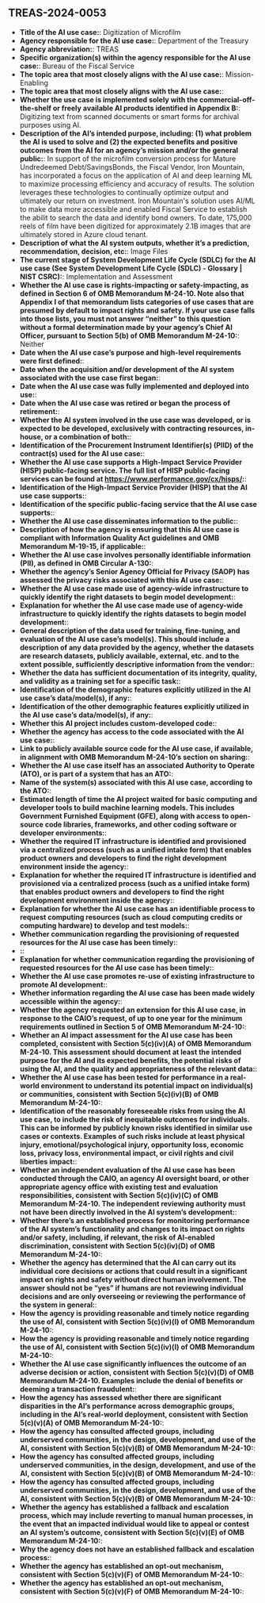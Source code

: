 ## TREAS-2024-0053
+ **Title of the AI use case:**: Digitization of Microfilm
+ **Agency responsible for the AI use case:**: Department of the Treasury
+ **Agency abbreviation:**: TREAS
+ **Specific organization(s) within the agency responsible for the AI use case:**: Bureau of the Fiscal Service
+ **The topic area that most closely aligns with the AI use case:**: Mission-Enabling
+ **The topic area that most closely aligns with the AI use case:**: 
+ **Whether the use case is implemented solely with the commercial-off-the-shelf or freely available AI products identified in Appendix B:**: Digitizing text from scanned documents or smart forms for archival purposes using AI.
+ **Description of the AI’s intended purpose, including: (1) what problem the AI is used to solve and (2) the expected benefits and positive outcomes from the AI for an agency’s mission and/or the general public:**: In support of the microfilm conversion process for Mature Undredeemed Debt/SavingsBonds, the Fiscal Vendor, Iron Mountain, has incorporated a focus on the application of AI and deep learning ML to maximize processing efficiency and accuracy of results.  The solution leverages these technologies to continually optimize output and ultimately our return on investment.  Iron Mountain's solution uses AI/ML to make data more accessible and enabled Fiscal Service to establish the abilit to search the data and identify bond owners.  To date, 175,000 reels of film have been digitized for approximately 2.1B images that are ultimately stored in Azure cloud tenant.
+ **Description of what the AI system outputs, whether it’s a prediction, recommendation, decision, etc:**: Image Files
+ **The current stage of System Development Life Cycle (SDLC) for the AI use case (See System Development Life Cycle (SDLC) - Glossary | NIST CSRC):**: Implementation and Assessment
+ **Whether the AI use case is rights-impacting or safety-impacting, as defined in Section 6 of OMB Memorandum M-24-10. Note also that Appendix I of that memorandum lists categories of use cases that are presumed by default to impact rights and safety. If your use case falls into those lists, you must not answer “neither” to this question without a formal determination made by your agency’s Chief AI Officer, pursuant to Section 5(b) of OMB Memorandum M-24-10:**: Neither
+ **Date when the AI use case’s purpose and high-level requirements were first defined:**: 
+ **Date when the acquisition and/or development of the AI system associated with the use case first began:**: 
+ **Date when the AI use case was fully implemented and deployed into use:**: 
+ **Date when the AI use case was retired or began the process of retirement:**: 
+ **Whether the AI system involved in the use case was developed, or is expected to be developed, exclusively with contracting resources, in-house, or a combination of both:**: 
+ **Identification of the Procurement Instrument Identifier(s) (PIID) of the contract(s) used for the AI use case:**: 
+ **Whether the AI use case supports a High-Impact Service Provider (HISP) public-facing service. The full list of HISP public-facing services can be found at https://www.performance.gov/cx/hisps/:**: 
+ **Identification of the High-Impact Service Provider (HISP) that the AI use case supports:**: 
+ **Identification of the specific public-facing service that the AI use case supports:**: 
+ **Whether the AI use case disseminates information to the public:**: 
+ **Description of how the agency is ensuring that this AI use case is compliant with Information Quality Act guidelines and OMB Memorandum M-19-15, if applicable:**: 
+ **Whether the AI use case involves personally identifiable information (PII), as defined in OMB Circular A-130:**: 
+ **Whether the agency’s Senior Agency Official for Privacy (SAOP) has assessed the privacy risks associated with this AI use case:**: 
+ **Whether the AI use case made use of agency-wide infrastructure to quickly identify the right datasets to begin model development:**: 
+ **Explanation for whether the AI use case made use of agency-wide infrastructure to quickly identify the rights datasets to begin model development:**: 
+ **General description of the data used for training, fine-tuning, and evaluation of the AI use case’s model(s). This should include a description of any data provided by the agency, whether the datasets are research datasets, publicly available, external, etc. and to the extent possible, sufficiently descriptive information from the vendor:**: 
+ **Whether the data has sufficient documentation of its integrity, quality, and validity as a training set for a specific task:**: 
+ **Identification of the demographic features explicitly utilized in the AI use case’s data/model(s), if any:**: 
+ **Identification of the other demographic features explicitly utilized in the AI use case’s data/model(s), if any:**: 
+ **Whether this AI project includes custom-developed code:**: 
+ **Whether the agency has access to the code associated with the AI use case:**: 
+ **Link to publicly available source code for the AI use case, if available, in alignment with OMB Memorandum M-24-10’s section on sharing:**: 
+ **Whether the AI use case itself has an associated Authority to Operate (ATO), or is part of a system that has an ATO:**: 
+ **Name of the system(s) associated with this AI use case, according to the ATO:**: 
+ **Estimated length of time the AI project waited for basic computing and developer tools to build machine learning models. This includes Government Furnished Equipment (GFE), along with access to open-source code libraries, frameworks, and other coding software or developer environments:**: 
+ **Whether the required IT infrastructure is identified and provisioned via a centralized process (such as a unified intake form) that enables product owners and developers to find the right development environment inside the agency:**: 
+ **Explanation for whether the required IT infrastructure is identified and provisioned via a centralized process (such as a unified intake form) that enables product owners and developers to find the right development environment inside the agency:**: 
+ **Explanation for whether the AI use case has an identifiable process to request computing resources (such as cloud computing credits or computing hardware) to develop and test models:**: 
+ **Whether communication regarding the provisioning of requested resources for the AI use case has been timely:**: 
+ **:**: 
+ **Explanation for whether communication regarding the provisioning of requested resources for the AI use case has been timely:**: 
+ **Whether the AI use case promotes re-use of existing infrastructure to promote AI development:**: 
+ **Whether information regarding the AI use case has been made widely accessible within the agency:**: 
+ **Whether the agency requested an extension for this AI use case, in response to the CAIO’s request, of up to one year for the minimum requirements outlined in Section 5 of OMB Memorandum M-24-10:**: 
+ **Whether an AI impact assessment for the AI use case has been completed, consistent with Section 5(c)(iv)(A) of OMB Memorandum M-24-10. This assessment should document at least the intended purpose for the AI and its expected benefits, the potential risks of using the AI, and the quality and appropriateness of the relevant data:**: 
+ **Whether the AI use case has been tested for performance in a real-world environment to understand its potential impact on individual(s) or communities, consistent with Section 5(c)(iv)(B) of OMB Memorandum M-24-10:**: 
+ **Identification of the reasonably foreseeable risks from using the AI use case, to include the risk of inequitable outcomes for individuals. This can be informed by publicly known risks identified in similar use cases or contexts. Examples of such risks include at least physical injury, emotional/psychological injury, opportunity loss, economic loss, privacy loss, environmental impact, or civil rights and civil liberties impact:**: 
+ **Whether an independent evaluation of the AI use case has been conducted through the CAIO, an agency AI oversight board, or other appropriate agency office with existing test and evaluation responsibilities, consistent with Section 5(c)(iv)(C) of OMB Memorandum M-24-10. The independent reviewing authority must not have been directly involved in the AI system’s development:**: 
+ **Whether there’s an established process for monitoring performance of the AI system’s functionality and changes to its impact on rights and/or safety, including, if relevant, the risk of AI-enabled discrimination, consistent with Section 5(c)(iv)(D) of OMB Memorandum M-24-10:**: 
+ **Whether the agency has determined that the AI can carry out its individual core decisions or actions that could result in a significant impact on rights and safety without direct human involvement. The answer should not be “yes” if humans are not reviewing individual decisions and are only overseeing or reviewing the performance of the system in general:**: 
+ **How the agency is providing reasonable and timely notice regarding the use of AI, consistent with Section 5(c)(iv)(I) of OMB Memorandum M-24-10:**: 
+ **How the agency is providing reasonable and timely notice regarding the use of AI, consistent with Section 5(c)(iv)(I) of OMB Memorandum M-24-10:**: 
+ **Whether the AI use case significantly influences the outcome of an adverse decision or action, consistent with Section 5(c)(v)(D) of OMB Memorandum M-24-10. Examples include the denial of benefits or deeming a transaction fraudulent:**: 
+ **How the agency has assessed whether there are significant disparities in the AI’s performance across demographic groups, including in the AI’s real-world deployment, consistent with Section 5(c)(v)(A) of OMB Memorandum M-24-10:**: 
+ **How the agency has consulted affected groups, including underserved communities, in the design, development, and use of the AI, consistent with Section 5(c)(v)(B) of OMB Memorandum M-24-10:**: 
+ **How the agency has consulted affected groups, including underserved communities, in the design, development, and use of the AI, consistent with Section 5(c)(v)(B) of OMB Memorandum M-24-10:**: 
+ **How the agency has consulted affected groups, including underserved communities, in the design, development, and use of the AI, consistent with Section 5(c)(v)(B) of OMB Memorandum M-24-10:**: 
+ **Whether the agency has established a fallback and escalation process, which may include reverting to manual human processes, in the event that an impacted individual would like to appeal or contest an AI system’s outcome, consistent with Section 5(c)(v)(E) of OMB Memorandum M-24-10:**: 
+ **Why the agency does not have an established fallback and escalation process:**: 
+ **Whether the agency has established an opt-out mechanism, consistent with Section 5(c)(v)(F) of OMB Memorandum M-24-10:**: 
+ **Whether the agency has established an opt-out mechanism, consistent with Section 5(c)(v)(F) of OMB Memorandum M-24-10:**: 